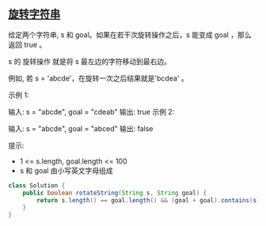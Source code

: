## [旋转字符串](https://leetcode.cn/problems/rotate-string/description/)

给定两个字符串, s 和 goal。如果在若干次旋转操作之后，s 能变成 goal ，那么返回 true 。

s 的 旋转操作 就是将 s 最左边的字符移动到最右边。

例如, 若 s = 'abcde'，在旋转一次之后结果就是'bcdea' 。


示例 1:

输入: s = "abcde", goal = "cdeab"
输出: true
示例 2:

输入: s = "abcde", goal = "abced"
输出: false


提示:

- 1 <= s.length, goal.length <= 100
- s 和 goal 由小写英文字母组成

````java
class Solution {
    public boolean rotateString(String s, String goal) {
        return s.length() == goal.length() && (goal + goal).contains(s);
    }
}
````